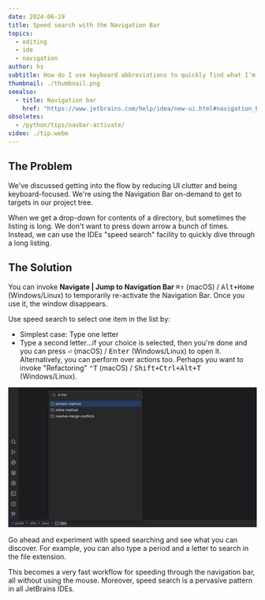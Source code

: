```yaml
---
date: 2024-06-19
title: Speed search with the Navigation Bar
topics:
  - editing
  - ide
  - navigation
author: hs
subtitle: How do I use keyboard abbreviations to quickly find what I'm looking for in the Navigation bar?
thumbnail: ./thumbnail.png
seealso:
  - title: Navigation bar
    href: "https://www.jetbrains.com/help/idea/new-ui.html#navigation_bar"
obsoletes:
  - /python/tips/navbar-activate/
video: ./tip.webm
---
```


## The Problem

We've discussed getting into the flow by reducing UI clutter and being keyboard-focused. We're using the Navigation Bar on-demand to get to targets in our project tree.

When we get a drop-down for contents of a directory, but sometimes the listing is long. We don't want to press down arrow a bunch of times. Instead, we can use the IDEs "speed search" facility to quickly dive through a long listing.

## The Solution

You can invoke **Navigate | Jump to Navigation Bar** <kbd>⌘↑</kbd> (macOS) / <kbd>Alt+Home</kbd> (Windows/Linux) to temporarily re-activate the Navigation Bar. Once you use it, the window disappears.

Use speed search to select one item in the list by:

- Simplest case: Type one letter
- Type a second letter...if your choice is selected, then you're done and you can press <kbd>⏎</kbd> (macOS) / <kbd>Enter</kbd> (Windows/Linux) to open it. Alternatively, you can perform over actions too. Perhaps you want to invoke "Refactoring" <kbd>⌃T</kbd> (macOS) / <kbd>Shift+Ctrl+Alt+T</kbd> (Windows/Linux).

![speed-search.png](speed-search.png)

Go ahead and experiment with speed searching and see what you can discover. For example, you can also type a period and a letter to search in the file extension.

This becomes a very fast workflow for speeding through the navigation bar, all without using the mouse. Moreover, speed search is a pervasive pattern in all JetBrains IDEs.

